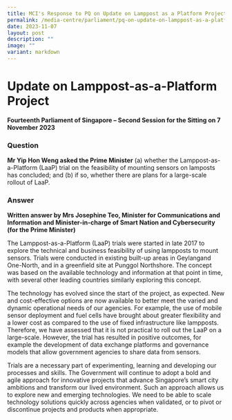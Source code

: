 ```yaml
---
title: MCI's Response to PQ on Update on Lamppost as a Platform Project
permalink: /media-centre/parliament/pq-on-update-on-lamppost-as-a-platform-project/
date: 2023-11-07
layout: post
description: ""
image: ""
variant: markdown
---
```

# Update on Lamppost-as-a-Platform Project 

**Fourteenth Parliament of Singapore – Second Session for the Sitting on 7 November 2023**

### Question

**Mr Yip Hon Weng asked the Prime Minister** (a) whether the Lamppost-as-a-Platform (LaaP) trial on the feasibility of mounting sensors on lamposts has concluded; and (b) if so, whether there are plans for a large-scale rollout of LaaP.

### Answer

**Written answer by Mrs Josephine Teo, Minister for Communications and Information and Minister-in-charge of Smart Nation and Cybersecurity (for the Prime Minister)**

The Lamppost-as-a-Platform (LaaP) trials were started in late 2017 to explore the technical and business feasibility of using lampposts to mount sensors. Trials were conducted in existing built-up areas in Geylangand One-North, and in a greenfield site at Punggol Northshore. The concept was based on the available technology and information at that point in time, with several other leading
countries similarly exploring this concept.

The technology has evolved since the start of the project, as expected. New and cost-effective options are now available to better meet the varied and dynamic operational needs of our agencies. For example, the use of mobile sensor deployment and fuel cells have brought about greater flexibility and a lower cost as compared to the use of fixed infrastructure like lampposts. Therefore, we have assessed that it is not practical to roll out the LaaP on a large-scale. However, the trial has resulted in positive outcomes, for example the development of data exchange platforms and governance models that allow government agencies to share data from sensors.

Trials are a necessary part of experimenting, learning and developing our processes and skills. The Government will continue to adopt a bold and agile approach for innovative projects that advance Singapore’s smart city ambitions and transform our lived environment. Such an approach allows us to explore new and emerging technologies. We need to be able to scale technology solutions quickly across agencies when validated, or to pivot or discontinue projects and products when appropriate.